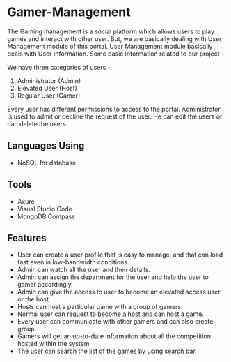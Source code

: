 
# Gamer-Management

The Gaming management is a social platform which allows users to play games and interact with other user. But, we are basically dealing with User Management module of this portal.
User Management module basically deals with User Information. 
Some basic information related to our project -

We have three categories of users -
1. Administrator (Admin)
2. Elevated User (Host)
3. Regular User (Gamer) 

Every user has different permissions to access to the portal. Administrator is used to admit or decline the request of the user. He can edit the users or can delete the users. 

## Languages Using
* NoSQL for database

## Tools
* Axure
* Visual Studio Code
* MongoDB Compass

## Features
* User can create a user profile that is easy to manage, and that can load fast even in low-bandwidth conditions. 
* Admin can watch all the user and their details.
* Admin can assign the department for the user and help the user to gamer accordingly. 
* Admin can give the access to user to become an elevated access user or the host. 
* Hosts can host a particular game with a group of gamers. 
* Normal user can request to become a host and can host a game. 
* Every user can communicate with other gamers and can also create group. 
* Gamers will get an up-to-date information about all the competition hosted within the system 
* The user can search the list of the games by using search bar. 

